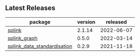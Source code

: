 ## Latest Releases
| package | version | released |
|--------------|-----------|-------------|
| [splink](https://github.com/moj-analytical-services/splink) | 2.1.14 | 2022-06-07 |
| [splink_graph](https://github.com/moj-analytical-services/splink_graph) | 0.5.0 | 2022-03-14 |
| [splink_data_standardisation](https://github.com/moj-analytical-services/splink_data_standardisation) | 0.2.9 | 2021-11-18 |
